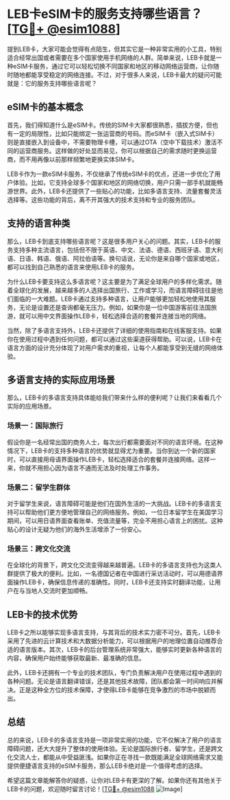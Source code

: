 # LEB卡eSIM卡的服务支持哪些语言？[[TG💪+ @esim1088](https://t.me/s/esim1088)]

提到LEB卡，大家可能会觉得有点陌生，但其实它是一种非常实用的小工具，特别适合经常出国或者需要在多个国家使用手机网络的人群。简单来说，LEB卡就是一种eSIM卡服务，通过它可以轻松切换不同国家和地区的移动网络运营商，让你随时随地都能享受稳定的网络连接。不过，对于很多人来说，LEB卡最大的疑问可能就是：它的服务支持哪些语言呢？

## eSIM卡的基本概念

首先，我们得知道什么是eSIM卡。传统的SIM卡大家都很熟悉，插拔方便，但也有一定的局限性，比如只能绑定一张运营商的号码。而eSIM卡（嵌入式SIM卡）则是直接嵌入到设备中，不需要物理卡槽，可以通过OTA（空中下载技术）激活不同的运营商服务。这样做的好处显而易见，你可以根据自己的需求随时更换运营商，而不用再像以前那样频繁地更换实体SIM卡。

LEB卡作为一款eSIM卡服务，不仅继承了传统eSIM卡的优点，还进一步优化了用户体验。比如，它支持全球多个国家和地区的网络切换，用户只需一部手机就能畅游世界。此外，LEB卡还提供了一些贴心的功能，比如多语言支持、流量套餐灵活选择等。这些功能的背后，离不开其强大的技术支持和专业的服务团队。

## 支持的语言种类

那么，LEB卡到底支持哪些语言呢？这是很多用户关心的问题。其实，LEB卡的服务支持多种主流语言，包括但不限于英语、中文、法语、德语、西班牙语、意大利语、日语、韩语、俄语、阿拉伯语等。换句话说，无论你是来自哪个国家或地区，都可以找到自己熟悉的语言来使用LEB卡的服务。

为什么LEB卡要支持这么多语言呢？这主要是为了满足全球用户的多样化需求。随着全球化的发展，越来越多的人选择出国旅行、工作或学习，而语言障碍往往是他们面临的一大难题。LEB卡通过支持多种语言，让用户能够更加轻松地使用其服务，无论是设置还是查询都毫无压力。例如，如果你是一位中国游客前往法国旅游，就可以用中文界面操作LEB卡，轻松选择合适的套餐并连接当地的网络。

当然，除了多语言支持外，LEB卡还提供了详细的使用指南和在线客服支持。如果你在使用过程中遇到任何问题，都可以通过这些渠道获得帮助。可以说，LEB卡在语言方面的设计充分体现了对用户需求的重视，让每个人都能享受到无缝的网络体验。

## 多语言支持的实际应用场景

那么，LEB卡的多语言支持具体能给我们带来什么样的便利呢？让我们来看看几个实际的应用场景。

### 场景一：国际旅行

假设你是一名经常出国的商务人士，每次出行都需要面对不同的语言环境。在这种情况下，LEB卡的支持多种语言的优势就显得尤为重要。当你到达一个新的国家时，可以直接用母语界面操作LEB卡，轻松选择适合的套餐并连接网络。这样一来，你就不用担心因为语言不通而无法及时处理工作事务。

### 场景二：留学生群体

对于留学生来说，语言障碍可能是他们在国外生活的一大挑战。LEB卡的多语言支持可以帮助他们更方便地管理自己的网络服务。例如，一位日本留学生在美国学习期间，可以用日语界面查看账单、充值流量等，完全不用担心语言上的困扰。这种贴心的设计无疑为他们的海外生活增添了一份安心。

### 场景三：跨文化交流

在全球化的背景下，跨文化交流变得越来越普遍。LEB卡的多语言支持也为这类人群提供了极大的便利。比如，一名德国记者在中国进行采访活动时，可以用德语界面操作LEB卡，确保信息传递的准确性。同时，LEB卡还支持实时翻译功能，让用户在与当地人交流时更加顺畅。

## LEB卡的技术优势

LEB卡之所以能够实现多语言支持，与其背后的技术实力密不可分。首先，LEB卡采用了先进的云计算技术和大数据分析能力，可以根据用户的地理位置自动推荐合适的语言版本。其次，LEB卡的后台管理系统非常强大，能够实时更新各种语言的内容，确保用户始终能够获取最新、最准确的信息。

此外，LEB卡还拥有一个专业的技术团队，专门负责解决用户在使用过程中遇到的各种问题。无论是语言翻译错误，还是其他技术故障，团队都会第一时间响应并解决。正是这种全方位的技术保障，才使得LEB卡能够在竞争激烈的市场中脱颖而出。

## 总结

总的来说，LEB卡的多语言支持是一项非常实用的功能，它不仅解决了用户的语言障碍问题，还大大提升了整体的使用体验。无论是国际旅行者、留学生，还是跨文化交流人士，都能从中受益匪浅。如果你正在寻找一款既能满足全球网络需求又能提供便捷语言支持的eSIM卡服务，那么LEB卡绝对是一个值得考虑的选择。

希望这篇文章能解答你的疑惑，让你对LEB卡有更深的了解。如果你还有其他关于LEB卡的问题，欢迎随时留言讨论！[[TG💪+ @esim1088](https://t.me/s/esim1088) ![Image](https://i.postimg.cc/4NQfJmqS/Snipaste-2025-05-13-00-14-12.png)]
